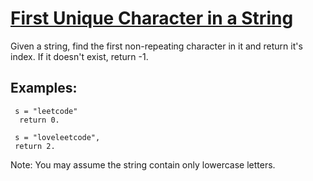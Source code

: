 # [First Unique Character in a String](https://leetcode.com/problems/first-unique-character-in-a-string/)

 Given a string, find the first non-repeating character in it and return it's index. If it doesn't exist, return -1.
## Examples:

```
 s = "leetcode"
  return 0.
 ```
 ```
  s = "loveleetcode",
  return 2.
 ```
 
  Note: You may assume the string contain only lowercase letters.